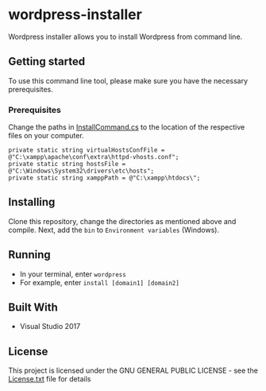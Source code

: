 # wordpress-installer

Wordpress installer allows you to install Wordpress from command line.

## Getting started
To use this command line tool, please make sure you have the necessary prerequisites.

### Prerequisites
Change the paths in [InstallCommand.cs](wordpress/InstallCommand.cs) to the location of the respective files on your computer.

```
private static string virtualHostsConfFile = @"C:\xampp\apache\conf\extra\httpd-vhosts.conf";
private static string hostsFile = @"C:\Windows\System32\drivers\etc\hosts";
private static string xamppPath = @"C:\xampp\htdocs\";
```

## Installing
Clone this repository, change the directories as mentioned above and compile. Next, add the `bin` to `Environment variables` (Windows).

## Running
* In your terminal, enter `wordpress`
* For example, enter `install [domain1] [domain2]`

## Built With
* Visual Studio 2017

## License
This project is licensed under the GNU GENERAL PUBLIC LICENSE - see the [License.txt](wordpress/License.txt) file for details
